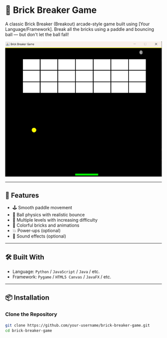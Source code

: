 # 🧱 Brick Breaker Game

A classic Brick Breaker (Breakout) arcade-style game built using [Your Language/Framework]. Break all the bricks using a paddle and bouncing ball — but don't let the ball fall!

![Brick Breaker Screenshot](screenshot.png)

---

## 🚀 Features

- 🕹️ Smooth paddle movement
- 🔴 Ball physics with realistic bounce
- 🧱 Multiple levels with increasing difficulty
- 🌈 Colorful bricks and animations
- 💥 Power-ups (optional)
- 🎵 Sound effects (optional)

---

## 🛠️ Built With

- Language: `Python` / `JavaScript` / `Java` / etc.
- Framework: `Pygame` / `HTML5 Canvas` / `JavaFX` / etc.

---

## 📦 Installation

### Clone the Repository

```bash
git clone https://github.com/your-username/brick-breaker-game.git
cd brick-breaker-game
